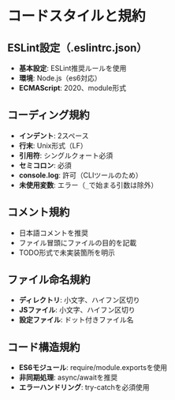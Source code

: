 # コードスタイルと規約

## ESLint設定（.eslintrc.json）
- **基本設定**: ESLint推奨ルールを使用
- **環境**: Node.js（es6対応）
- **ECMAScript**: 2020、module形式

## コーディング規約
- **インデント**: 2スペース
- **行末**: Unix形式（LF）
- **引用符**: シングルクォート必須
- **セミコロン**: 必須
- **console.log**: 許可（CLIツールのため）
- **未使用変数**: エラー（`_`で始まる引数は除外）

## コメント規約
- 日本語コメントを推奨
- ファイル冒頭にファイルの目的を記載
- TODO形式で未実装箇所を明示

## ファイル命名規約
- **ディレクトリ**: 小文字、ハイフン区切り
- **JSファイル**: 小文字、ハイフン区切り
- **設定ファイル**: ドット付きファイル名

## コード構造規約
- **ES6モジュール**: require/module.exportsを使用
- **非同期処理**: async/awaitを推奨
- **エラーハンドリング**: try-catchを必須使用